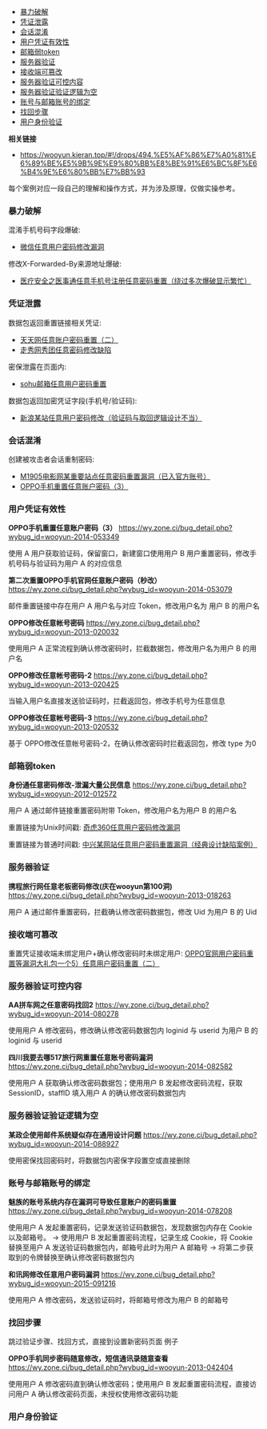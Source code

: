 - [暴力破解](#暴力破解)
- [凭证泄露](#凭证泄露)
- [会话混淆](#会话混淆)
- [用户凭证有效性](#用户凭证有效性)
- [邮箱弱token](#邮箱弱token)
- [服务器验证](#服务器验证)
- [接收端可篡改](#接收端可篡改)
- [服务器验证可控内容](#服务器验证可控内容)
- [服务器验证验证逻辑为空](#服务器验证验证逻辑为空)
- [账号与邮箱账号的绑定](#账号与邮箱账号的绑定)
- [找回步骤](#找回步骤)
- [用户身份验证](#用户身份验证)

**相关链接**

- https://wooyun.kieran.top/#!/drops/494.%E5%AF%86%E7%A0%81%E6%89%BE%E5%9B%9E%E9%80%BB%E8%BE%91%E6%BC%8F%E6%B4%9E%E6%80%BB%E7%BB%93

每个案例对应一段自己的理解和操作方式，并为涉及原理，仅做实操参考。

### 暴力破解

混淆手机号码字段爆破:

- [微信任意用户密码修改漏洞](https://wy.zone.ci/bug_detail.php?wybug_id=wooyun-2012-011720)

修改X-Forwarded-By来源地址爆破:

- [医疗安全之医事通任意手机号注册任意密码重置（绕过多次爆破显示繁忙） ](https://wy.zone.ci/bug_detail.php?wybug_id=wooyun-2016-0216112)

### 凭证泄露

数据包返回重置链接相关凭证:

- [天天网任意账户密码重置（二）](https://wy.zone.ci/bug_detail.php?wybug_id=wooyun-2014-058210)
- [走秀网秀团任意密码修改缺陷](https://wy.zone.ci/bug_detail.php?wybug_id=wooyun-2012-05630)

密保泄露在页面内:

- [sohu邮箱任意用户密码重置
  ](https://wy.zone.ci/bug_detail.php?wybug_id=wooyun-2012-04728)

数据包返回加密凭证字段(手机号/验证码):
- [新浪某站任意用户密码修改（验证码与取回逻辑设计不当）](https://wy.zone.ci/bug_detail.php?wybug_id=wooyun-2014-085124)

### 会话混淆

创建被攻击者会话重制密码:

- [M1905电影网某重要站点任意密码重置漏洞（已入官方账号） ](https://wy.zone.ci/bug_detail.php?wybug_id=wooyun-2016-0225958)
- [OPPO手机重置任意账户密码（3）](https://wy.zone.ci/bug_detail.php?wybug_id=wooyun-2014-053349)

### 用户凭证有效性

**OPPO手机重置任意账户密码（3）** https://wy.zone.ci/bug_detail.php?wybug_id=wooyun-2014-053349

使用 A 用户获取验证码，保留窗口，新建窗口使用用户 B 用户重置密码，修改手机号码与验证码为用户 A 的对应信息

**第二次重置OPPO手机官网任意账户密码（秒改）** https://wy.zone.ci/bug_detail.php?wybug_id=wooyun-2014-053079

邮件重置链接中存在用户 A 用户名与对应 Token，修改用户名为 用户 B 的用户名

**OPPO修改任意帐号密码** https://wy.zone.ci/bug_detail.php?wybug_id=wooyun-2013-020032

使用用户 A 正常流程到确认修改密码时，拦截数据包，修改用户名为用户 B 的用户名

**OPPO修改任意帐号密码-2** https://wy.zone.ci/bug_detail.php?wybug_id=wooyun-2013-020425

当输入用户名直接发送验证码时，拦截返回包，修改手机号为任意信息

**OPPO修改任意帐号密码-3** https://wy.zone.ci/bug_detail.php?wybug_id=wooyun-2013-020532

基于 OPPO修改任意帐号密码-2，在确认修改密码时拦截返回包，修改 type 为0

### 邮箱弱token

**身份通任意密码修改-泄漏大量公民信息** https://wy.zone.ci/bug_detail.php?wybug_id=wooyun-2012-012572

用户 A 通过邮件链接重置密码附带 Token，修改用户名为用户 B 的用户名

重置链接为Unix时间戳: [奇虎360任意用户密码修改漏洞](https://wy.zone.ci/bug_detail.php?wybug_id=wooyun-2012-08333)

重置链接为普通时间戳: [中兴某网站任意用户密码重置漏洞（经典设计缺陷案例）](https://wy.zone.ci/bug_detail.php?wybug_id=wooyun-2015-090226)

### 服务器验证

**携程旅行网任意老板密码修改(庆在wooyun第100洞)** https://wy.zone.ci/bug_detail.php?wybug_id=wooyun-2013-018263

用户 A 通过邮件重置密码，拦截确认修改密码数据包，修改 Uid 为用户 B 的 Uid

### 接收端可篡改

重置凭证接收端未绑定用户+确认修改密码时未绑定用户: [OPPO官网用户密码重置等漏洞大礼包一个5）任意用户密码重置（二）](https://wy.zone.ci/bug_detail.php?wybug_id=wooyun-2013-019649)

### 服务器验证可控内容

**AA拼车网之任意密码找回2** https://wy.zone.ci/bug_detail.php?wybug_id=wooyun-2014-080278

使用用户 A 修改密码，修改确认修改密码数据包内 loginid 与 userid 为用户 B 的 loginid 与 userid

**四川我要去哪517旅行网重置任意账号密码漏洞** https://wy.zone.ci/bug_detail.php?wybug_id=wooyun-2014-082582

使用用户 A 获取确认修改密码数据包；使用用户 B 发起修改密码流程，获取 SessionID，staffID 填入用户 A 的确认修改密码数据包内

### 服务器验证验证逻辑为空

**某政企使用邮件系统疑似存在通用设计问题** https://wy.zone.ci/bug_detail.php?wybug_id=wooyun-2014-088927

使用密保找回密码时，将数据包内密保字段置空或直接删除

### 账号与邮箱账号的绑定

**魅族的账号系统内存在漏洞可导致任意账户的密码重置** https://wy.zone.ci/bug_detail.php?wybug_id=wooyun-2014-078208

使用用户 A 发起重置密码，记录发送验证码数据包，发现数据包内存在 Cookie 以及邮箱号。 -> 使用用户 B 发起重置密码流程，记录生成 Cookie，将 Cookie 替换至用户 A 发送验证码数据包内，邮箱号此时为用户 A 邮箱号 -> 将第二步获取到的令牌替换至确认修改密码数据包内

**和讯网修改任意用户密码漏洞** https://wy.zone.ci/bug_detail.php?wybug_id=wooyun-2015-091216

使用用户 A 修改密码，发送验证码时，将邮箱号修改为用户 B 的邮箱号

### 找回步骤

跳过验证步骤、找回方式，直接到设置新密码页面 例子

**OPPO手机同步密码随意修改，短信通讯录随意查看** https://wy.zone.ci/bug_detail.php?wybug_id=wooyun-2013-042404

使用用户 A 修改密码直到确认修改密码；使用用户 B 发起重置密码流程，直接访问用户 A 确认修改密码页面，未授权使用修改密码功能

### 用户身份验证

